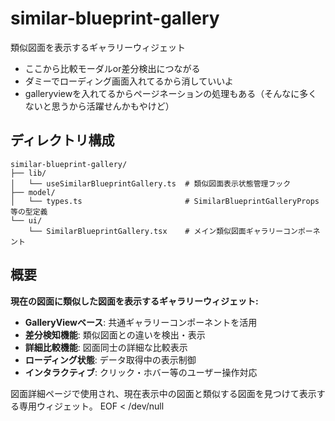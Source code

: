 # similar-blueprint-gallery

類似図面を表示するギャラリーウィジェット
- ここから比較モーダルor差分検出につながる
- ダミーでローディング画面入れてるから消していいよ
- galleryviewを入れてるからページネーションの処理もある（そんなに多くないと思うから活躍せんかもやけど）

## ディレクトリ構成

```
similar-blueprint-gallery/
├── lib/
│   └── useSimilarBlueprintGallery.ts  # 類似図面表示状態管理フック
├── model/
│   └── types.ts                       # SimilarBlueprintGalleryProps等の型定義
└── ui/
    └── SimilarBlueprintGallery.tsx    # メイン類似図面ギャラリーコンポーネント
```

## 概要

**現在の図面に類似した図面を表示するギャラリーウィジェット:**
- **GalleryViewベース**: 共通ギャラリーコンポーネントを活用
- **差分検知機能**: 類似図面との違いを検出・表示
- **詳細比較機能**: 図面同士の詳細な比較表示
- **ローディング状態**: データ取得中の表示制御
- **インタラクティブ**: クリック・ホバー等のユーザー操作対応

図面詳細ページで使用され、現在表示中の図面と類似する図面を見つけて表示する専用ウィジェット。
EOF < /dev/null